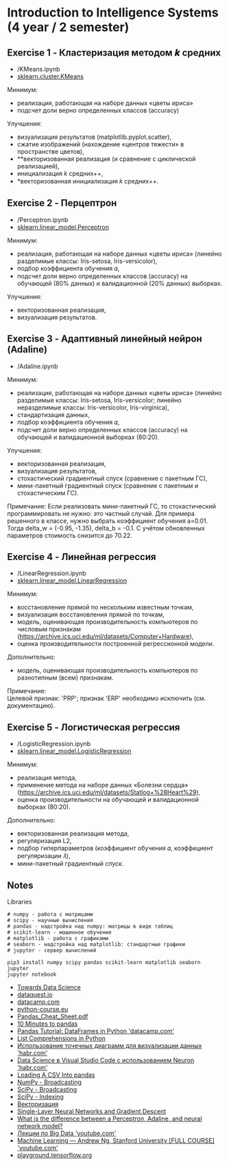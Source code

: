 # Introduction to Intelligence Systems (4 year / 2 semester)

## Exercise 1 - Кластеризация методом 𝒌 средних
* /KMeans.ipynb
* [sklearn.cluster.KMeans](https://scikit-learn.org/stable/modules/generated/sklearn.cluster.KMeans.html#sklearn.cluster.KMeans)

Минимум:
* реализация, работающая на наборе данных «цветы ириса»
* подсчет доли верно определенных классов (accuracy)  

Улучшения:
* визуализация результатов (matplotlib.pyplot.scatter),
* сжатие изображений (нахождение «центров тяжести» в пространстве цветов),
* \*\*векторизованная реализация (и сравнение с циклической реализацией),
* инициализация 𝑘 средних++,
* \*векторизованная инициализация 𝑘 средних++.

## Exercise 2 - Перцептрон
* /Perceptron.ipynb
* [sklearn.linear_model.Perceptron](https://scikit-learn.org/stable/modules/generated/sklearn.linear_model.Perceptron.html)

Минимум:
* реализация, работающая на наборе данных «цветы ириса» (линейно разделимые классы: Iris-setosa, Iris-versicolor),
* подбор коэффициента обучения 𝛼,
* подсчет доли верно определенных классов (accuracy) на обучающей (80% данных) и валидационной (20% данных) выборках.  

Улучшения:
* векторизованная реализация,
* визуализация результатов.


## Exercise 3 - Адаптивный линейный нейрон (Adaline)
* /Adaline.ipynb

Минимум:
* реализация, работающая на наборе данных «цветы ириса» (линейно разделимые классы: Iris-setosa, Iris-versicolor; линейно неразделимые классы: Iris-versicolor, Iris-virginica),
* стандартизация данных,
* подбор коэффициента обучения 𝛼,
* подсчет доли верно определенных классов (accuracy) на обучающей и валидационной выборках (80:20).  

Улучшения:
* векторизованная реализация,
* визуализация результатов,
* стохастический градиентный спуск (сравнение с пакетным ГС),
* мини-пакетный градиентный спуск (сравнение с пакетным и стохастическим ГС).  

Примечание: Если реализовать мини-пакетный ГС, то стохастический программировать не нужно: это частный случай. Для примера решенного в классе, нужно выбрать коэффициент обучения a=0.01. Тогда delta_w = (-0.95, -1.35), delta_b = -0.1. С учётом обновленных параметров стоимость снизится до 70.22.  


## Exercise 4 - Линейная регрессия
* /LinearRegression.ipynb
* [sklearn.linear_model.LinearRegression](https://scikit-learn.org/stable/modules/generated/sklearn.linear_model.LinearRegression.html)

Минимум:
* восстановление прямой по нескольким известным точкам,
* визуализация восстановления прямой по точкам,
* модель, оценивающая производительность компьютеров по числовым признакам (https://archive.ics.uci.edu/ml/datasets/Computer+Hardware),
* оценка производительности построенной регрессионной модели.  

Дополнительно:
* модель, оценивающая производительность компьютеров по разнотипным (всем) признакам.  

Примечание:  
Целевой признак: 'PRP'; признак 'ERP' необходимо исключить (см. документацию).  


## Exercise 5 - Логистическая регрессия
* /LogisticRegression.ipynb
* [sklearn.linear_model.LogisticRegression](https://scikit-learn.org/stable/modules/generated/sklearn.linear_model.LogisticRegression.html)

Минимум:
* реализация метода,
* применение метода на наборе данных «Болезни сердца» (https://archive.ics.uci.edu/ml/datasets/Statlog+%28Heart%29),
* оценка производительности на обучающей и валидационной выборках (80:20).  

Дополнительно:
* векторизованная реализация метода,
* регуляризация L2,
* подбор гиперпараметров (коэффициент обучения 𝛼, коэффициент регуляризации 𝜆),
* мини-пакетный градиентный спуск.  


## Notes

Libraries
```
# numpy - работа с матрицами
# scipy - научные вычисления
# pandas - надстройка над numpy: матрицы в виде таблиц
# scikit-learn - машинное обучение
# matplotlib - работа с графиками
# seaborn - надстройка над matplotlib: стандартные графики
# jupyter - сервер вычислений

pip3 install numpy scipy pandas scikit-learn matplotlib seaborn jupyter
jupyter notebook
```

* [Towards Data Science](https://towardsdatascience.com/)
* [dataquest.io](https://www.dataquest.io/)
* [datacamp.com](https://www.datacamp.com/)
* [python-course.eu](https://www.python-course.eu/numerical_programming_with_python.php)
* [Pandas_Cheat_Sheet.pdf](http://pandas.pydata.org/Pandas_Cheat_Sheet.pdf)
* [10 Minutes to pandas](https://pandas.pydata.org/pandas-docs/stable/getting_started/10min.html)
* [Pandas Tutorial: DataFrames in Python 'datacamp.com'](https://www.datacamp.com/community/tutorials/pandas-tutorial-dataframe-python)
* [List Comprehensions in Python](https://www.pythonforbeginners.com/basics/list-comprehensions-in-python)
* [Использование точечных диаграмм для визуализации данных 'habr.com'](https://habr.com/ru/post/440674/)
* [Data Science в Visual Studio Code с использованием Neuron 'habr.com'](https://habr.com/ru/company/microsoft/blog/428738/)
* [Loading A CSV Into pandas](https://chrisalbon.com/python/data_wrangling/pandas_dataframe_importing_csv/)
* [NumPy - Broadcasting](https://www.tutorialspoint.com/numpy/numpy_broadcasting.htm)
* [SciPy - Broadcasting](https://docs.scipy.org/doc/numpy/user/basics.broadcasting.html)
* [SciPy - Indexing](https://docs.scipy.org/doc/numpy-1.13.0/reference/arrays.indexing.html)
* [Векторизация](http://slemeshevsky.github.io/python-num-pde/term2/build/html/_fdm-for-wave/vectorization.html)
* [Single-Layer Neural Networks and Gradient Descent](https://sebastianraschka.com/Articles/2015_singlelayer_neurons.html)
* [What is the difference between a Perceptron, Adaline, and neural network model?](https://sebastianraschka.com/faq/docs/diff-perceptron-adaline-neuralnet.html)
* [Лекции по Big Data 'youtube.com'](https://www.youtube.com/playlist?list=PLDCK7Cej1W41qOk-XRRVNELkr_ouOxxzI)
* [Machine Learning — Andrew Ng, Stanford University [FULL COURSE] 'youtube.com'](https://www.youtube.com/watch?v=PPLop4L2eGk&list=PLLssT5z_DsK-h9vYZkQkYNWcItqhlRJLN)
* [playground.tensorflow.org](https://playground.tensorflow.org/)